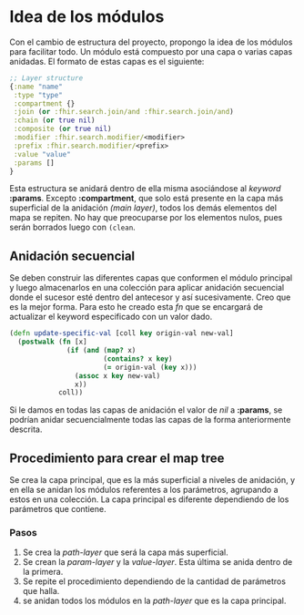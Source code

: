 # Idea de los módulos
Con el cambio de estructura del proyecto, propongo la idea de los módulos para facilitar todo. Un módulo está compuesto por una capa o varias capas anidadas. El formato de estas capas es el siguiente:
```clj
;; Layer structure
{:name "name"
 :type "type"
 :compartment {}
 :join (or :fhir.search.join/and :fhir.search.join/and)
 :chain (or true nil)
 :composite (or true nil)
 :modifier :fhir.search.modifier/<modifier>
 :prefix :fhir.search.modifier/<prefix>
 :value "value"
 :params []
}
```
Esta estructura se anidará dentro de ella misma asociándose al *keyword* **:params**. Excepto **:compartment**, que solo está presente en la capa más superficial de la anidación *(main layer)*, todos los demás elementos del mapa se repiten. No hay que preocuparse por los elementos nulos, pues serán borrados luego con `(clean`.

## Anidación secuencial
Se deben construir las diferentes capas que conformen el módulo principal y luego almacenarlos en una colección para aplicar anidación secuencial donde el sucesor esté dentro del antecesor y así sucesivamente. Creo que es la mejor forma. Para esto he creado esta *fn* que se encargará de actualizar el keyword especificado con un valor dado.
```clj
(defn update-specific-val [coll key origin-val new-val]
  (postwalk (fn [x]
              (if (and (map? x)
                       (contains? x key)
                       (= origin-val (key x)))
                (assoc x key new-val)
                x))
            coll))
```
Si le damos en todas las capas de anidación el valor de *nil* a **:params**, se podrían anidar secuencialmente todas las capas de la forma anteriormente descrita.

## Procedimiento para crear el map tree
Se crea la capa principal, que es la más superficial a niveles de anidación, y en ella se anidan los módulos referentes a los parámetros, agrupando a estos en una colección. La capa principal es diferente dependiendo de los parámetros que contiene.

### Pasos
1. Se crea la *path-layer* que será la capa más superficial.
2. Se crean la *param-layer* y la *value-layer*. Esta última se anida dentro de la primera.
3. Se repite el procedimiento dependiendo de la cantidad de parámetros que halla.
4. se anidan todos los módulos en la *path-layer* que es la capa principal.

